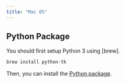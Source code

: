 ```yaml
---
title: "Mac OS"
---
```


## Python Package

You should first setup Python 3 using [brew].

```sh
brew install python-tk
```

Then, you can install the [Python package][1].

[1]: ./source.md
